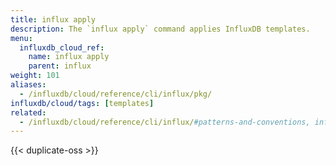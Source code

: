 ```yaml
---
title: influx apply
description: The `influx apply` command applies InfluxDB templates.
menu:
  influxdb_cloud_ref:
    name: influx apply
    parent: influx
weight: 101
aliases:
  - /influxdb/cloud/reference/cli/influx/pkg/
influxdb/cloud/tags: [templates]
related:
  - /influxdb/cloud/reference/cli/influx/#patterns-and-conventions, influx CLI patterns and conventions
---
```


{{< duplicate-oss >}}
